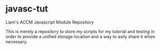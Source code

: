 # javasc-tut
Liam's ACCM Javascript Module Repository

This is merely a repository to store my scripts for my tutorial and testing in order to provide a unified storage location and a way to asily share it when necessary.
